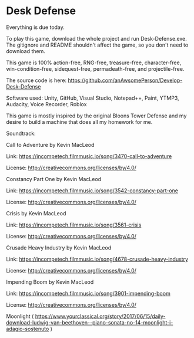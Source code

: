 # Desk Defense
Everything is due today.

To play this game, download the whole project and run Desk-Defense.exe. The gitignore and README shouldn't affect the game, so you don't need to download them.

This game is 100% action-free, RNG-free, treasure-free, character-free, win-condition-free, sidequest-free, permadeath-free, and projectile-free. 

The source code is here: https://github.com/anAwsomePerson/Develop-Desk-Defense

Software used: Unity, GitHub, Visual Studio, Notepad++, Paint, YTMP3, Audacity, Voice Recorder, Roblox

This game is mostly inspired by the original Bloons Tower Defense and my desire to build a machine that does all my homework for me. 

Soundtrack: 

Call to Adventure by Kevin MacLeod

Link: https://incompetech.filmmusic.io/song/3470-call-to-adventure

License: http://creativecommons.org/licenses/by/4.0/

Constancy Part One by Kevin MacLeod

Link: https://incompetech.filmmusic.io/song/3542-constancy-part-one

License: http://creativecommons.org/licenses/by/4.0/

Crisis by Kevin MacLeod

Link: https://incompetech.filmmusic.io/song/3561-crisis

License: http://creativecommons.org/licenses/by/4.0/

Crusade Heavy Industry by Kevin MacLeod

Link: https://incompetech.filmmusic.io/song/4678-crusade-heavy-industry

License: http://creativecommons.org/licenses/by/4.0/

Impending Boom by Kevin MacLeod

Link: https://incompetech.filmmusic.io/song/3901-impending-boom

License: http://creativecommons.org/licenses/by/4.0/

Moonlight ( https://www.yourclassical.org/story/2017/06/15/daily-download-ludwig-van-beethoven--piano-sonata-no-14-moonlight-i-adagio-sostenuto )